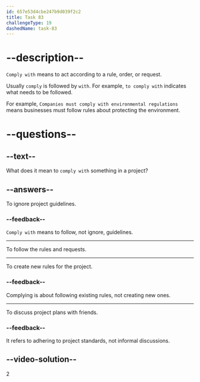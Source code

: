 ```yaml
---
id: 657e53d4cbe247b9d039f2c2
title: Task 83
challengeType: 19
dashedName: task-83
---
```


# --description--

`Comply with` means to act according to a rule, order, or request. 

Usually `comply` is followed by `with`. For example, `to comply with` indicates what needs to be followed. 

For example, `Companies must comply with environmental regulations` means businesses must follow rules about protecting the environment. 

# --questions--

## --text--

What does it mean to `comply with` something in a project?

## --answers--

To ignore project guidelines.

### --feedback--

`Comply with` means to follow, not ignore, guidelines.

---

To follow the rules and requests.

---

To create new rules for the project.

### --feedback--

Complying is about following existing rules, not creating new ones.

---

To discuss project plans with friends.

### --feedback--

It refers to adhering to project standards, not informal discussions.

## --video-solution--

2
